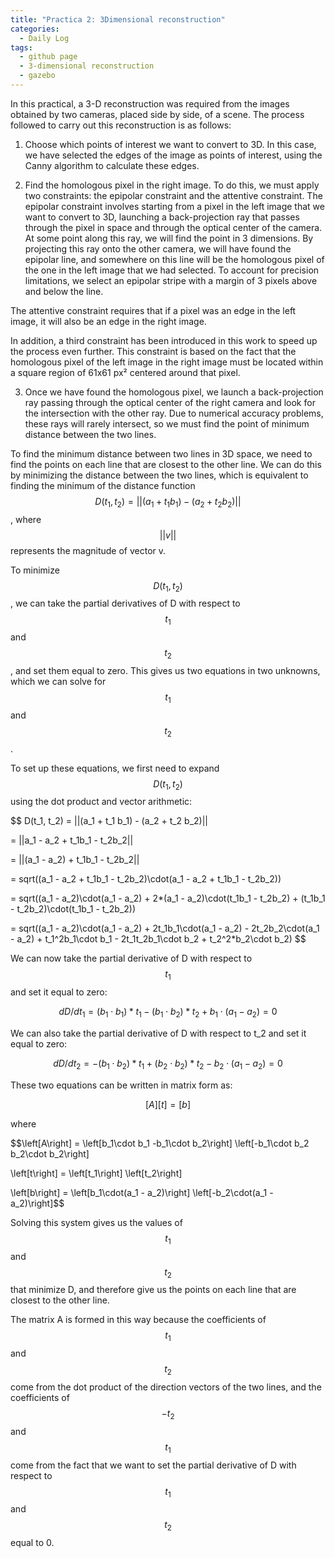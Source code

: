 ```yaml
---
title: "Practica 2: 3Dimensional reconstruction"
categories:
  - Daily Log
tags:
  - github page
  - 3-dimensional reconstruction
  - gazebo
---
```


In this practical, a 3-D reconstruction was required from the images obtained by two cameras, placed side by side, of a scene.
The process followed to carry out this reconstruction is as follows:

1. Choose which points of interest we want to convert to 3D. In this case, we have selected the edges of the image as points of interest, using the Canny algorithm to calculate these edges.

2. Find the homologous pixel in the right image. To do this, we must apply two constraints: the epipolar constraint and the attentive constraint.
The epipolar constraint involves starting from a pixel in the left image that we want to convert to 3D, launching a back-projection ray that passes through the pixel in space and through the optical center of the camera. At some point along this ray, we will find the point in 3 dimensions. By projecting this ray onto the other camera, we will have found the epipolar line, and somewhere on this line will be the homologous pixel of the one in the left image that we had selected. To account for precision limitations, we select an epipolar stripe with a margin of 3 pixels above and below the line.

The attentive constraint requires that if a pixel was an edge in the left image, it will also be an edge in the right image.

In addition, a third constraint has been introduced in this work to speed up the process even further. This constraint is based on the fact that the homologous pixel of the left image in the right image must be located within a square region of 61x61 px² centered around that pixel.

3. Once we have found the homologous pixel, we launch a back-projection ray passing through the optical center of the right camera and look for the intersection with the other ray. Due to numerical accuracy problems, these rays will rarely intersect, so we must find the point of minimum distance between the two lines.



To find the minimum distance between two lines in 3D space, we need to find the points on each line that are closest to the other line. We can do this by minimizing the distance between the two lines, which is equivalent to finding the minimum of the distance function $$D(t_1, t_2) = ||(a_1 + t_1b_1) - (a_2 + t_2b_2)||$$, where $$||v||$$ represents the magnitude of vector v.

To minimize $$D(t_1, t_2)$$, we can take the partial derivatives of D with respect to $$t_1$$ and $$t_2$$, and set them equal to zero. This gives us two equations in two unknowns, which we can solve for $$t_1$$ and $$t_2$$.

To set up these equations, we first need to expand $$D(t_1, t_2)$$ using the dot product and vector arithmetic:

$$
D(t_1, t_2) = ||(a_1 + t_1 b_1) - (a_2 + t_2 b_2)||

= ||a_1 - a_2 + t_1b_1 - t_2b_2||

= ||(a_1 - a_2) + t_1b_1 - t_2b_2||

= sqrt((a_1 - a_2 + t_1b_1 - t_2b_2)\cdot(a_1 - a_2 + t_1b_1 - t_2b_2))

= sqrt((a_1 - a_2)\cdot(a_1 - a_2) + 2*(a_1 - a_2)\cdot(t_1b_1 - t_2b_2) + (t_1b_1 - t_2b_2)\cdot(t_1b_1 - t_2b_2))

= sqrt((a_1 - a_2)\cdot(a_1 - a_2) + 2t_1b_1\cdot(a_1 - a_2) - 2t_2b_2\cdot(a_1 - a_2) + t_1^2b_1\cdot b_1 - 2t_1t_2b_1\cdot b_2 + t_2^2*b_2\cdot b_2)
$$

We can now take the partial derivative of D with respect to $$t_1$$ and set it equal to zero:

$$dD/dt_1 = (b_1\cdot b_1)*t_1 - (b_1\cdot b_2)*t_2 + b_1\cdot(a_1 - a_2) = 0$$

We can also take the partial derivative of D with respect to t_2 and set it equal to zero:

$$dD/dt_2 = -(b_1\cdot b_2)*t_1 + (b_2\cdot b_2)*t_2 - b_2\cdot(a_1 - a_2) = 0$$

These two equations can be written in matrix form as:

$$\left[A\right]\left[t\right] = \left[b\right]$$

where

$$\left[A\right] = \left[b_1\cdot b_1 -b_1\cdot b_2\right]
\left[-b_1\cdot b_2 b_2\cdot b_2\right]

\left[t\right] = \left[t_1\right]
\left[t_2\right]

\left[b\right] = \left[b_1\cdot(a_1 - a_2)\right]
\left[-b_2\cdot(a_1 - a_2)\right]$$

Solving this system gives us the values of $$t_1$$ and $$t_2$$ that minimize D, and therefore give us the points on each line that are closest to the other line.

The matrix A is formed in this way because the coefficients of $$t_1$$ and $$t_2$$ come from the dot product of the direction vectors of the two lines, and the coefficients of $$-t_2$$ and $$t_1$$ come from the fact that we want to set the partial derivative of D with respect to $$t_1$$ and $$t_2$$ equal to 0.


